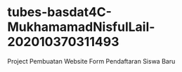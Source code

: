 # tubes-basdat4C-MukhamamadNisfulLail-202010370311493
Project Pembuatan Website Form Pendaftaran Siswa Baru

